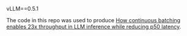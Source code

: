 vLLM==0.5.1

The code in this repo was used to produce [How continuous batching enables 23x throughput in LLM inference while reducing p50 latency](http://anyscale.com/blog/continuous-batching-llm-inference).
